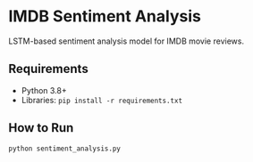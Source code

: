  # IMDB Sentiment Analysis

LSTM-based sentiment analysis model for IMDB movie reviews.

## Requirements
- Python 3.8+
- Libraries: `pip install -r requirements.txt`

## How to Run
```bash
python sentiment_analysis.py
